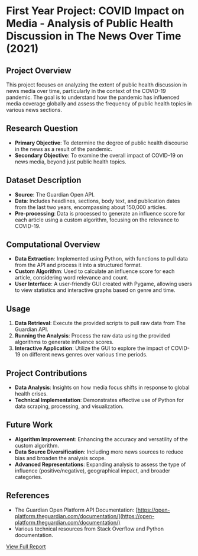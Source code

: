 
# First Year Project: COVID Impact on Media - Analysis of Public Health Discussion in The News Over Time (2021)

## Project Overview

This project focuses on analyzing the extent of public health discussion in news media over time, particularly in the context of the COVID-19 pandemic. The goal is to understand how the pandemic has influenced media coverage globally and assess the frequency of public health topics in various news sections.

## Research Question

- **Primary Objective**: To determine the degree of public health discourse in the news as a result of the pandemic.
- **Secondary Objective**: To examine the overall impact of COVID-19 on news media, beyond just public health topics.

## Dataset Description

- **Source**: The Guardian Open API.
- **Data**: Includes headlines, sections, body text, and publication dates from the last two years, encompassing about 150,000 articles.
- **Pre-processing**: Data is processed to generate an influence score for each article using a custom algorithm, focusing on the relevance to COVID-19.

## Computational Overview

- **Data Extraction**: Implemented using Python, with functions to pull data from the API and process it into a structured format.
- **Custom Algorithm**: Used to calculate an influence score for each article, considering word relevance and count.
- **User Interface**: A user-friendly GUI created with Pygame, allowing users to view statistics and interactive graphs based on genre and time.

## Usage

1. **Data Retrieval**: Execute the provided scripts to pull raw data from The Guardian API.
2. **Running the Analysis**: Process the raw data using the provided algorithms to generate influence scores.
3. **Interactive Application**: Utilize the GUI to explore the impact of COVID-19 on different news genres over various time periods.

## Project Contributions

- **Data Analysis**: Insights on how media focus shifts in response to global health crises.
- **Technical Implementation**: Demonstrates effective use of Python for data scraping, processing, and visualization.

## Future Work

- **Algorithm Improvement**: Enhancing the accuracy and versatility of the custom algorithm.
- **Data Source Diversification**: Including more news sources to reduce bias and broaden the analysis scope.
- **Advanced Representations**: Expanding analysis to assess the type of influence (positive/negative), geographical impact, and broader categories.

## References

- The Guardian Open Platform API Documentation: [https://open-platform.theguardian.com/documentation/](https://open-platform.theguardian.com/documentation/)
- Various technical resources from Stack Overflow and Python documentation.

[View Full Report](http://example.com/file.pdf](https://github.com/hanshhh/CovidMedia/blob/main/Final_Project.pdf)https://github.com/hanshhh/CovidMedia/blob/main/Final_Project.pdf)
